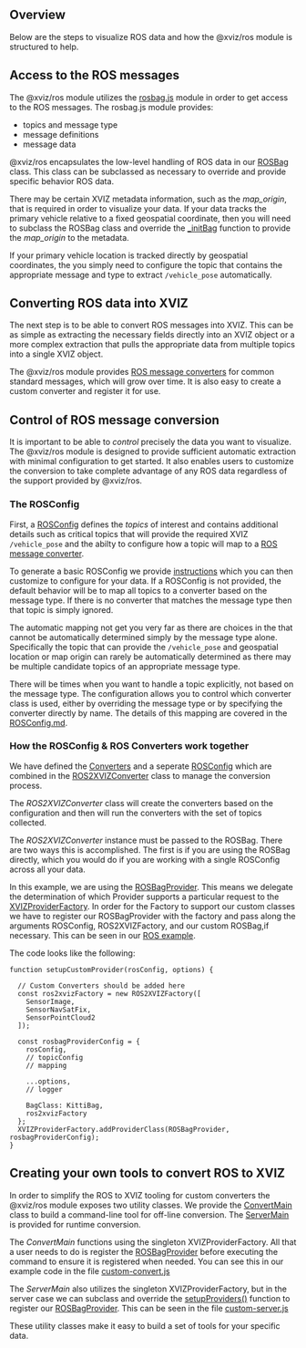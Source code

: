 ## Overview

Below are the steps to visualize ROS data and how the @xviz/ros module is structured to help.

## Access to the ROS messages

The @xviz/ros module utilizes the [rosbag.js](https://github.com/cruise-automation/rosbag.js)
module in order to get access to the ROS messages.  The rosbag.js module provides:

 - topics and message type
 - message definitions
 - message data

@xviz/ros encapsulates the low-level handling of ROS data in our [ROSBag](/docs/api-reference/ros/ros-bag.md) class. This class
can be subclassed as necessary to override and provide specific behavior ROS data.

There may be certain XVIZ metadata information, such as the *map_origin*, that is required
in order to visualize your data. If your data tracks the primary vehicle relative to a fixed geospatial
coordinate, then you will need to subclass the ROSBag class and override the [\_initBag](/docs/api-reference/ros/ros-bag.md) function
to provide the *map_origin* to the metadata.

If your primary vehicle location is tracked directly by geospatial coordinates, the you simply need to
configure the topic that contains the appropriate message and type to extract `/vehicle_pose` automatically.

## Converting ROS data into XVIZ

The next step is to be able to convert ROS messages into XVIZ. This can be as simple as extracting
the necessary fields directly into an XVIZ object or a more complex extraction that pulls the appropriate data
from multiple topics into a single XVIZ object.

The @xviz/ros module provides [ROS message converters](/docs/api-reference/ros/overview-converters.md) for common standard messages, which will grow over time.
It is also easy to create a custom converter and register it for use.

## Control of ROS message conversion

It is important to be able to *control* precisely the data you want to visualize. The @xviz/ros
module is designed to provide sufficient automatic extraction with minimal configuration to get started.
It also enables users to customize the conversion to take complete advantage of any ROS data regardless
of the support provided by @xviz/ros.

### The ROSConfig

First, a [ROSConfig](/docs/api-reference/ros/ros-config.md) defines the *topics* of interest and contains additional details such as critical
topics that will provide the required XVIZ `/vehicle_pose` and the abilty to configure how a topic will map
to a [ROS message converter](/docs/api-reference/ros/overview-converter.md).

To generate a basic ROSConfig we provide [instructions](/docs/api-reference/ros/overview-flow.md) which you can then customize to configure
for your data.  If a ROSConfig is not provided, the default behavior will be to map all topics to a converter based on the
message type. If there is no converter that matches the message type then that topic is simply ignored.

The automatic mapping not get you very far as there are choices in the that cannot be automatically determined simply by
the message type alone. Specifically the topic that can provide the `/vehicle_pose` and geospatial location or map
origin can rarely be automatically determined as there may be multiple candidate topics of an appropriate message type.

There will be times when you want to handle a topic explicitly, not based on the message type.  The configuration allows
you to control which converter class is used, either by overriding the message type or by specifying the converter directly
by name. The details of this mapping are covered in the [ROSConfig.md](/docs/api-reference/ros/ros-config.md).

### How the ROSConfig & ROS Converters work together

We have defined the [Converters](/docs/api-reference/ros/overview-converters.md) and a seperate [ROSConfig](/docs/api-reference/ros/ros-config.md) which are combined
in the [ROS2XVIZConverter](...) class to manage the conversion process.

The *ROS2XVIZConverter* class will create the converters based on the configuration and then will run the
converters with the set of topics collected.

The *ROS2XVIZConverter* instance must be passed to the ROSBag.
There are two ways this is accomplished.  The first is if you are using the ROSBag directly, which you
would do if you are working with a single ROSConfig across all your data.

In this example, we are using the [ROSBagProvider](/docs/api-reference/ros/ros-bag-provider.md). This means we delegate the determination of
which Provider supports a particular request to the [XVIZProviderFactory](/docs/api-reference/io/xviz-provider-factory.md). In order for the
Factory to support our custom classes we have to register our ROSBagProvider with the factory and
pass along the arguments ROSConfig, ROS2XVIZFactory, and our custom ROSBag,if necessary. This can
be seen in our [ROS example](https://github.com/uber/xviz/tree/master/examples/converters/ros/common/setup-custom-provider.js).

The code looks like the following:

```
function setupCustomProvider(rosConfig, options) {

  // Custom Converters should be added here
  const ros2xvizFactory = new ROS2XVIZFactory([
    SensorImage,
    SensorNavSatFix,
    SensorPointCloud2
  ]);

  const rosbagProviderConfig = {
    rosConfig,
    // topicConfig
    // mapping
  
    ...options,
    // logger

    BagClass: KittiBag,
    ros2xvizFactory
  };
  XVIZProviderFactory.addProviderClass(ROSBagProvider, rosbagProviderConfig);
}
```

## Creating your own tools to convert ROS to XVIZ 

In order to simplify the ROS to XVIZ tooling for custom converters the @xviz/ros module
exposes two utility classes. We provide the [ConvertMain](/docs/api-reference/ros/convert-main.md) class to build a command-line tool for off-line conversion.
The [ServerMain](/docs/api-reference/ros/server-main.md) is provided for runtime conversion.

The *ConvertMain* functions using the singleton XVIZProviderFactory. All that a user needs
to do is register the [ROSBagProvider](/docs/api-reference/ros/ros-bag-provider.md) before executing the command to ensure it is registered
when needed. You can see this in our example code in the file [custom-convert.js](https://github.com/uber/xviz/tree/master/examples/converters/ros/common/setup-custom-provider.js)

The *ServerMain* also utilizes the singleton XVIZProviderFactory, but in the server
case we can subclass and override the [setupProviders()](...) function to register our [ROSBagProvider](/docs/api-reference/ros/ros-bag-provider.md).
This can be seen in the file [custom-server.js](https://github.com/uber/xviz/tree/master/examples/converters/ros/common/setup-custom-provider.js)

These utility classes make it easy to build a set of tools for your specific data.
